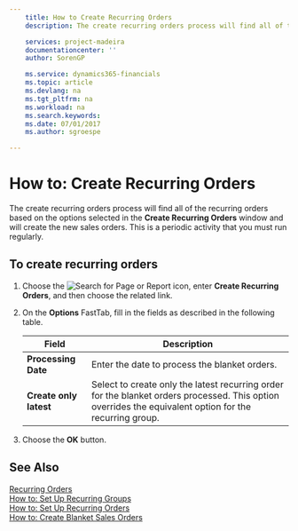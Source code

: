 ```yaml
---
    title: How to Create Recurring Orders
    description: The create recurring orders process will find all of the recurring orders based on the options selected in the **Create Recurring Orders** window and will create the new sales orders.

    services: project-madeira 
    documentationcenter: ''
    author: SorenGP

    ms.service: dynamics365-financials
    ms.topic: article
    ms.devlang: na
    ms.tgt_pltfrm: na
    ms.workload: na
    ms.search.keywords:
    ms.date: 07/01/2017
    ms.author: sgroespe

---
```

# How to: Create Recurring Orders
The create recurring orders process will find all of the recurring orders based on the options selected in the **Create Recurring Orders** window and will create the new sales orders. This is a periodic activity that you must run regularly.  

## To create recurring orders  

1.  Choose the ![Search for Page or Report](../../media/ui-search/search_small.png "Search for Page or Report icon") icon, enter **Create Recurring Orders**, and then choose the related link.  
2.  On the **Options** FastTab, fill in the fields as described in the following table.  

    |Field|Description|  
    |---------------------------------|---------------------------------------|  
    |**Processing Date**|Enter the date to process the blanket orders.|  
    |**Create only latest**|Select to create only the latest recurring order for the blanket orders processed. This option overrides the equivalent option for the recurring group.|  

3.  Choose the **OK** button.  

## See Also  
 [Recurring Orders](recurring-orders.md)   
 [How to: Set Up Recurring Groups](how-to-set-up-recurring-groups.md)   
 [How to: Set Up Recurring Orders](how-to-set-up-recurring-orders.md)   
 [How to: Create Blanket Sales Orders](../../sales-how-to-create-blanket-sales-orders.md)
